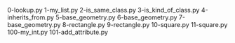 0-lookup.py 
1-my_list.py
2-is_same_class.py
3-is_kind_of_class.py
4-inherits_from.py
5-base_geometry.py 
6-base_geometry.py
7-base_geometry.py
8-rectangle.py 
9-rectangle.py
10-square.py
11-square.py
100-my_int.py
101-add_attribute.py
